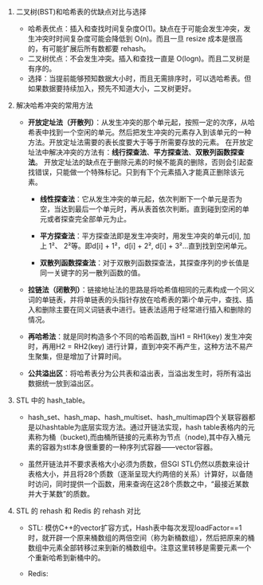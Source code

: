 
1. 二叉树(BST)和哈希表的优缺点对比与选择
    - 哈希表优点：插入和查找时间复杂度O(1)。缺点在于可能会发生冲突，发生冲突时时间复杂度可能会降低到 O(n)。而且一旦 resize 成本是很高的，有可能扩展后所有数都要 rehash。
    - 二叉树优点：不会发生冲突。插入和查找一直是 O(logn)。而且二叉树是有序的。
    - 选择：当提前能够预知数据大小时，而且无需排序时，可以选哈希表。但如果数据要持续加入，预先不知道大小，二叉树更好。

2. 解决哈希冲突的常用方法
    - __开放定址法（开散列）__：从发生冲突的那个单元起，按照一定的次序，从哈希表中找到一个空闲的单元。然后把发生冲突的元素存入到该单元的一种方法。开放定址法需要的表长度要大于等于所需要存放的元素。
    在开放定址法中解决冲突的方法有：__线行探查法__、__平方探查法__、__双散列函数探查法__。
        开放定址法的缺点在于删除元素的时候不能真的删除，否则会引起查找错误，只能做一个特殊标记。只到有下个元素插入才能真正删除该元素。

        - __线性探查法__：它从发生冲突的单元起，依次判断下一个单元是否为空，当达到最后一个单元时，再从表首依次判断。直到碰到空闲的单元或者探查完全部单元为止。

        - __平方探查法__：平方探查法即是发生冲突时，用发生冲突的单元d[i], 加上 1²、 2²等。即d[i] + 1²，d[i] + 2², d[i] + 3²...直到找到空闲单元。

        - __双散列函数探查法__：对于双散列函数探查法，其探查序列的步长值是同一关键字的另一散列函数的值。

    - __拉链法（闭散列）__：链接地址法的思路是将哈希值相同的元素构成一个同义词的单链表，并将单链表的头指针存放在哈希表的第i个单元中，查找、插入和删除主要在同义词链表中进行。链表法适用于经常进行插入和删除的情况。

    - __再哈希法__：就是同时构造多个不同的哈希函数,当H1 = RH1(key) 发生冲突时，再用H2 = RH2(key) 进行计算，直到冲突不再产生，这种方法不易产生聚集，但是增加了计算时间。

    - __公共溢出区__：将哈希表分为公共表和溢出表，当溢出发生时，将所有溢出数据统一放到溢出区。

3. STL 中的 hash_table。
    - hash_set、hash_map、hash_multiset、hash_multimap四个关联容器都是以hashtable为底层实现方法。通过开链法实现，hash table表格内的元素称为桶（bucket),而由桶所链接的元素称为节点（node),其中存入桶元素的容器为stl本身很重要的一种序列式容器——vector容器。

    - 虽然开链法并不要求表格大小必须为质数，但SGI STL仍然以质数来设计表格大小，并且将28个质数（逐渐呈现大约两倍的关系）计算好，以备随时访问，同时提供一个函数，用来查询在这28个质数之中，“最接近某数并大于某数”的质数。

4. STL 的 rehash 和 Redis 的 rehash 对比
    - STL: 模仿C++的vector扩容方式，Hash表中每次发现loadFactor==1时，就开辟一个原来桶数组的两倍空间（称为新桶数组），然后把原来的桶数组中元素全部转移过来到新的桶数组中。注意这里转移是需要元素一个个重新哈希到新桶中的。

    - Redis: 
